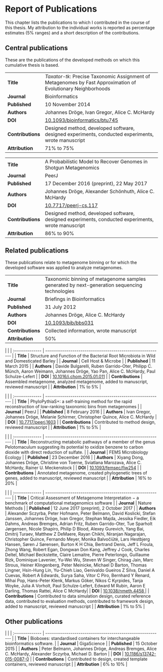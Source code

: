 # Report of Publications

This chapter lists the publications to which I contributed in the course of this thesis. My attribution to the individual works is reported as percentage estimates (5% ranges) and a short description of the contributions.

## Central publications

These are the publications of the developed methods on which this cumulative thesis is based.

|  |  |
| :-------------- | ------------------------------------------------------------ |
| **Title** |  *Taxator-tk*: Precise Taxonomic Assignment of Metagenomes by Fast Approximation of Evolutionary Neighborhoods |
| **Journal** |  Bioinformatics |
| **Published** | 10 November 2014 |
| **Authors** | Johannes Dröge, Ivan Gregor, Alice C. McHardy |
| **DOI** | [10.1093/bioinformatics/btu745](https://doi.org/10.1093/bioinformatics/btu745) |
| **Contributions** | Designed method, developed software, designed experiments, conducted experiments, wrote manuscript |
| **Attribution** | 71% to 75% |

|  |  |
| :-------------- | ------------------------------------------------------------ |
| **Title** |  A Probabilistic Model to Recover Genomes in Shotgun Metagenomics |
| **Journal** |  PeerJ |
| **Published** | 17 December 2016 (preprint), 22 May 2017 |
| **Authors** | Johannes Dröge, Alexander Schönhuth, Alice C. McHardy |
| **DOI** | [10.7717/peerj-cs.117](https://doi.org/10.7717/peerj-cs.117)
| **Contributions** | Designed method, developed software, designed experiments, conducted experiments, wrote manuscript |
| **Attribution** | 86% to 90% |

## Related publications

These publications relate to metagenome binning or for which the developed software was applied to analyze metagenomes.

|  |  |
| :-------------- | ------------------------------------------------------------ |
| **Title** |  Taxonomic binning of metagenome samples generated by next-generation sequencing technologies |
| **Journal** |  Briefings in Bioinformatics |
| **Published** | 31 July 2012 |
| **Authors** | Johannes Dröge, Alice C. McHardy |
| **DOI** | [10.1093/bib/bbs031](https://doi.org/10.1093/bib/bbs031) |
| **Contributions** | Collected information, wrote manuscript |
| **Attribution** | 50% |

|  |
| :-------------- | ------------------------------------------------------------ |
| **Title** |  Structure and Function of the Bacterial Root Microbiota in Wild and Domesticated Barley |
| **Journal** |  Cell Host & Microbe |
| **Published** | 11 March 2015 |
| **Authors** | Davide Bulgarelli, Ruben Garrido-Oter, Philipp C. Münch, Aaron Weimann, Johannes Dröge, Yao Pan, Alice C. McHardy, Paul Schulze-Lefert |
| **DOI** | [10.1016/j.chom.2015.01.011](https://doi.org/10.1016/j.chom.2015.01.011) |
| **Contributions** | Assembled metagenome, analyzed metagenome, added to manuscript, reviewed manuscript |
| **Attribution** | 1% to 5% |

|  |
| :-------------- | ------------------------------------------------------------ |
| **Title** | PhyloPythiaS+: a self-training method for the rapid reconstruction of low-ranking taxonomic bins from metagenomes |
| **Journal** | PeerJ |
| **Published** | 8 February 2016 |
| **Authors** | Ivan Gregor, Johannes Dröge, Melanie Schirmer, Christopher Quince, Alice C. McHardy |
| **DOI** | [10.7717/peerj.1603](https://doi.org/10.7717/peerj.1603) |
| **Contributions** | Contributed to method design, reviewed manuscript |
| **Attribution** | 1% to 5% |

|  |
| :-------------- | ------------------------------------------------------------ |
| **Title** | Reconstructing metabolic pathways of a member of the genus Pelotomaculum suggesting its potential to oxidize benzene to carbon dioxide with direct reduction of sulfate. |
| **Journal** | FEMS Microbiology Ecology |
| **Published** | 23 December 2016 |
| **Authors** | Xiyang Dong, Johannes Dröge, Christine von Toerne, Sviatlana Marozava, Alice C. McHardy, Rainer U. Meckenstock |
| **DOI** | [10.1093/femsec/fiw254](https://doi.org/10.1093/femsec/fiw254) |
| **Contributions** | Annotated metagenome, created phylogenetic trees of genes, added to manuscript, reviewed manuscript |
| **Attribution** | 16% to 20% |

|  |
| :-------------- | ------------------------------------------------------------ |
| **Title** | Critical Assessment of Metagenome Interpretation − a benchmark of computational metagenomics software |
| **Journal** | Nature Methods |
| **Published** | 12 June 2017 (preprint), 2 October 2017 |
| **Authors** |  Alexander Sczyrba,	Peter Hofmann,	Peter Belmann,	David Koslicki,	Stefan Janssen,	Johannes Dröge,	Ivan Gregor,	Stephan Majda,	Jessika Fiedler,	Eik Dahms,	Andreas Bremges,	Adrian Fritz,	Ruben Garrido-Oter,	Tue Sparholt Jørgensen,	Nicole Shapiro,	Philip D Blood,	Alexey Gurevich,	Yang Bai,	Dmitrij Turaev,	Matthew Z DeMaere,	Rayan Chikhi,	Niranjan Nagarajan,	Christopher Quince,	Fernando Meyer,	Monika Balvočiūtė,	Lars Hestbjerg Hansen,	Søren J Sørensen,	Burton K H Chia,	Bertrand Denis,	Jeff L Froula,	Zhong Wang,	Robert Egan,	Dongwan Don Kang,	Jeffrey J Cook,	Charles Deltel,	Michael Beckstette,	Claire Lemaitre,	Pierre Peterlongo,	Guillaume Rizk,	Dominique Lavenier,	Yu-Wei Wu,	Steven W Singer,	Chirag Jain,	Marc Strous,	Heiner Klingenberg,	Peter Meinicke,	Michael D Barton,	Thomas Lingner,	Hsin-Hung Lin,	Yu-Chieh Liao,	Genivaldo Gueiros Z Silva,	Daniel A Cuevas,	Robert A Edwards,	Surya Saha,	Vitor C Piro,	Bernhard Y Renard,	Mihai Pop,	Hans-Peter Klenk,	Markus Göker,	Nikos C Kyrpides,	Tanja Woyke,	Julia A Vorholt,	Paul Schulze-Lefert,	Edward M Rubin,	Aaron E Darling,	Thomas Rattei, Alice C McHardy|
| **DOI** | [10.1038/nmeth.4458 ](https://doi.org/10.1038/nmeth.4458) |
| **Contributions** | Contributed to data simulation design, curated reference data, contributed to evaluation methods, contributed to framework design, added to manuscript, reviewed manuscript |
| **Attribution** | 1% to 5% |

## Other publications

|  |
| :-------------- | ------------------------------------------------------------ |
| **Title** | Bioboxes: standardised containers for interchangeable bioinformatics software. |
| **Journal** | GigaScience |
| **Published** | 15 October 2015 |
| **Authors** | Peter Belmann, Johannes Dröge, Andreas Bremges, Alice C. McHardy, Alexander Sczyrba, Michael D. Barton |
| **DOI** | [10.1186/s13742-015-0087-0](https://doi.org/10.1186/s13742-015-0087-0) |
| **Contributions** | Contributed to design, created template containers, reviewed manuscript |
| **Attribution** | 6% to 10% |

